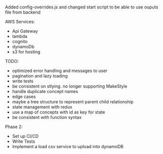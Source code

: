 Added config-overrides.js and changed start script to be able to use ouputs file from backend

AWS Services:
- Api Gateway
- lambda
- cognito
- dynamoDb
- s3 for hosting

TODO:
- optimized error handling and messages to user
- pagination and lazy loading
- write tests
- be consistent on stlying. no longer supporting MakeStyle
- handle duplicate concept names
- edge cases
- maybe a tree structure to represent parent child relationship
- state management with redux
- use a map of concepts with id as key for state
- be consistent with function syntax

Phase 2:
- Set up CI/CD
- Write Tests
- Implement a load csv service to upload into dynamoDB 